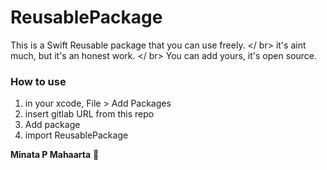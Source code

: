 # ReusablePackage

This is a Swift Reusable package that you can use freely. </ br>
it's aint much, but it's an honest work.
</ br>
You can add yours, it's open source.

<h3> How to use </h3>
<ol>
    <li> in your xcode, File > Add Packages </li>
    <li> insert gitlab URL from this repo </li>
    <li> Add package </li>
    <li> import ReusablePackage </li>
</ol>

<b>Minata P Mahaarta</b>

